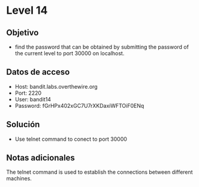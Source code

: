 # Level 14

## Objetivo
- find the password that can be obtained by submitting the password of the current level to port 30000 on localhost.

## Datos de acceso
- Host: bandit.labs.overthewire.org
- Port: 2220
- User: bandit14
- Password: fGrHPx402xGC7U7rXKDaxiWFTOiF0ENq

## Solución
- Use telnet command to conect to port 30000

## Notas adicionales
The telnet command is used to establish the connections between different machines.